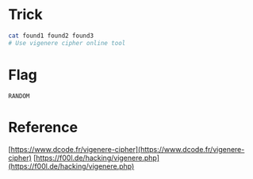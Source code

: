 # Trick

```bash
cat found1 found2 found3
# Use vigenere cipher online tool
```

# Flag

```
RANDOM
```

# Reference

[https://www.dcode.fr/vigenere-cipher](https://www.dcode.fr/vigenere-cipher)
[https://f00l.de/hacking/vigenere.php](https://f00l.de/hacking/vigenere.php)

